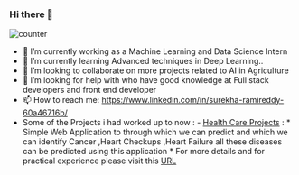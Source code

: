 ### Hi there 👋

![counter](https://komarev.com/ghpvc/?username=surekha-honey&color=orange)


- 🔭 I’m currently working as a Machine Learning and Data Science Intern
- 🌱 I’m currently learning Advanced techniques in Deep Learning..
- 👯 I’m looking to collaborate on more projects related to AI in Agriculture
- 🤔 I’m looking for help with who have good knowledge at Full stack developers and front end developer
- 📫 How to reach me: https://www.linkedin.com/in/surekha-ramireddy-60a46716b/
- Some of the Projects i had worked up to now :
      - [Health Care Projects](https://heartdiseasesprediction.herokuapp.com/) :
          * Simple Web Application to through which we can predict and which we can identify Cancer ,Heart Checkups ,Heart Failure all these diseases can be predicted using this application 
          * For more details and for practical experience please visit this [URL](https://heartdiseasesprediction.herokuapp.com/)

